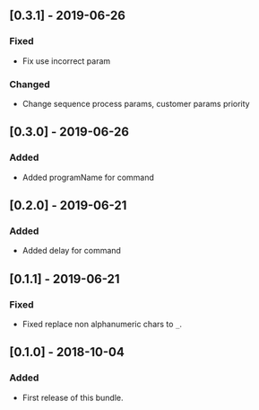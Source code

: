 ## [0.3.1] - 2019-06-26
### Fixed
- Fix use incorrect param
### Changed
- Change sequence process params, customer params priority

## [0.3.0] - 2019-06-26
### Added
- Added programName for command

## [0.2.0] - 2019-06-21
### Added
- Added delay for command

## [0.1.1] - 2019-06-21
### Fixed
- Fixed replace non alphanumeric chars to `_`.

## [0.1.0] - 2018-10-04
### Added
- First release of this bundle.
